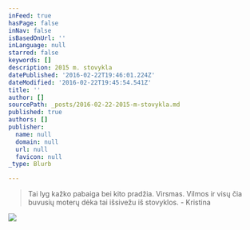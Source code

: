 ```yaml
---
inFeed: true
hasPage: false
inNav: false
isBasedOnUrl: ''
inLanguage: null
starred: false
keywords: []
description: 2015 m. stovykla
datePublished: '2016-02-22T19:46:01.224Z'
dateModified: '2016-02-22T19:45:54.541Z'
title: ''
author: []
sourcePath: _posts/2016-02-22-2015-m-stovykla.md
published: true
authors: []
publisher:
  name: null
  domain: null
  url: null
  favicon: null
_type: Blurb

---
```

> Tai lyg kažko pabaiga bei kito pradžia.  Virsmas. Vilmos ir visų čia buvusių moterų dėka tai išsivežu iš stovyklos. - Kristina

![](https://s3-us-west-2.amazonaws.com/the-grid-img/p/6691bcc884b55cac67db0be9da1e48a22872f40d.jpg)